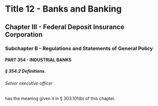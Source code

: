 
# Title 12 - Banks and Banking
## Chapter III - Federal Deposit Insurance Corporation
### Subchapter B - Regulations and Statements of General Policy
#### PART 354 - INDUSTRIAL BANKS
##### § 354.2 Definitions.
###### Senior executive officer

has the meaning given it in § 303.101(b) of this chapter.
